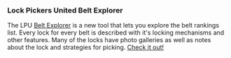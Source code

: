 ### Lock Pickers United Belt Explorer

The LPU [Belt Explorer](https://www.lpubelts.com/) is a new tool that lets you explore the belt rankings list. Every
lock for every belt is described with it's locking mechanisms and other features. Many of the locks have photo galleries
as well as notes about the lock and strategies for picking. [Check it out!](https://www.lpubelts.com/)